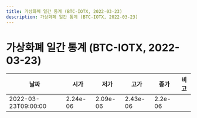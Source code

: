 ```yaml
---
title: 가상화폐 일간 통계 (BTC-IOTX, 2022-03-23)
description: 가상화폐 일간 통계 (BTC-IOTX, 2022-03-23)
---
```


가상화폐 일간 통계 (BTC-IOTX, 2022-03-23)
===

|날짜|시가|저가|고가|종가|비고|
|--|--|--|--|--|--|
|2022-03-23T09:00:00|2.24e-06|2.09e-06|2.43e-06|2.2e-06|    |
